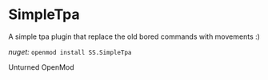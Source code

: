 # SimpleTpa
A simple tpa plugin that replace the old bored commands with movements :)

*nuget:* `openmod install SS.SimpleTpa`

Unturned OpenMod
